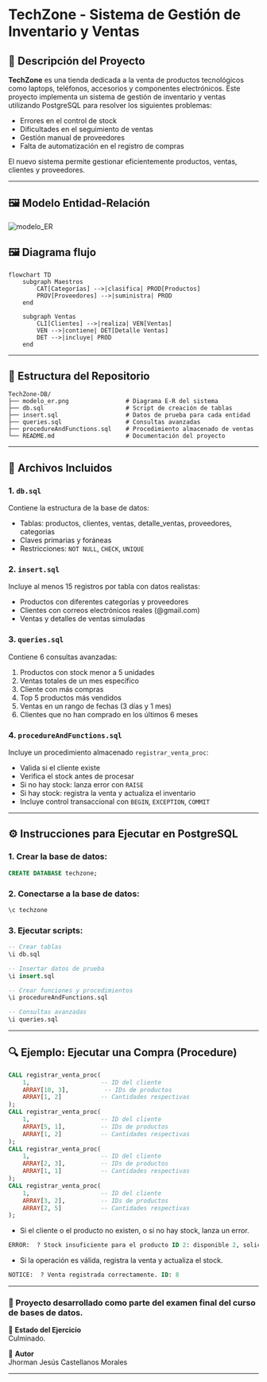 # TechZone - Sistema de Gestión de Inventario y Ventas

## 📄 Descripción del Proyecto

**TechZone** es una tienda dedicada a la venta de productos tecnológicos como laptops, teléfonos, accesorios y componentes electrónicos. Este proyecto implementa un sistema de gestión de inventario y ventas utilizando PostgreSQL para resolver los siguientes problemas:

- Errores en el control de stock
- Dificultades en el seguimiento de ventas
- Gestión manual de proveedores
- Falta de automatización en el registro de compras

El nuevo sistema permite gestionar eficientemente productos, ventas, clientes y proveedores.

---

## 🖼️ Modelo Entidad-Relación
![modelo_ER](https://github.com/user-attachments/assets/d1ecce06-6d86-48b8-8e74-50b17f7f0d26)


## 🖼️ Diagrama flujo

```mermaid
flowchart TD
    subgraph Maestros
        CAT[Categorías] -->|clasifica| PROD[Productos]
        PROV[Proveedores] -->|suministra| PROD
    end

    subgraph Ventas
        CLI[Clientes] -->|realiza| VEN[Ventas]
        VEN -->|contiene| DET[Detalle Ventas]
        DET -->|incluye| PROD
    end
```
---

## 📁 Estructura del Repositorio
```
TechZone-DB/
├── modelo_er.png                # Diagrama E-R del sistema
├── db.sql                       # Script de creación de tablas
├── insert.sql                   # Datos de prueba para cada entidad
├── queries.sql                  # Consultas avanzadas
├── procedureAndFunctions.sql    # Procedimiento almacenado de ventas
└── README.md                    # Documentación del proyecto
```

---

## 📃 Archivos Incluidos

### 1. `db.sql`
Contiene la estructura de la base de datos:
- Tablas: productos, clientes, ventas, detalle_ventas, proveedores, categorias
- Claves primarias y foráneas
- Restricciones: `NOT NULL`, `CHECK`, `UNIQUE`

### 2. `insert.sql`
Incluye al menos 15 registros por tabla con datos realistas:
- Productos con diferentes categorías y proveedores
- Clientes con correos electrónicos reales (@gmail.com)
- Ventas y detalles de ventas simuladas

### 3. `queries.sql`
Contiene 6 consultas avanzadas:
1. Productos con stock menor a 5 unidades
2. Ventas totales de un mes específico
3. Cliente con más compras
4. Top 5 productos más vendidos
5. Ventas en un rango de fechas (3 días y 1 mes)
6. Clientes que no han comprado en los últimos 6 meses

### 4. `procedureAndFunctions.sql`
Incluye un procedimiento almacenado `registrar_venta_proc`:
- Valida si el cliente existe
- Verifica el stock antes de procesar
- Si no hay stock: lanza error con `RAISE`
- Si hay stock: registra la venta y actualiza el inventario
- Incluye control transaccional con `BEGIN`, `EXCEPTION`, `COMMIT`

---

## ⚙️ Instrucciones para Ejecutar en PostgreSQL

### 1. Crear la base de datos:
```sql
CREATE DATABASE techzone;
```

### 2. Conectarse a la base de datos:
```sql
\c techzone
```

### 3. Ejecutar scripts:
```sql
-- Crear tablas
\i db.sql

-- Insertar datos de prueba
\i insert.sql

-- Crear funciones y procedimientos
\i procedureAndFunctions.sql

-- Consultas avanzadas
\i queries.sql
```

---

## 🔍 Ejemplo: Ejecutar una Compra (Procedure)
```sql
CALL registrar_venta_proc(
    1,                    -- ID del cliente
    ARRAY[10, 3],          -- IDs de productos
    ARRAY[1, 2]           -- Cantidades respectivas
);
CALL registrar_venta_proc(
    1,                    -- ID del cliente
    ARRAY[5, 1],          -- IDs de productos
    ARRAY[1, 2]           -- Cantidades respectivas
);
CALL registrar_venta_proc(
    1,                    -- ID del cliente
    ARRAY[2, 3],          -- IDs de productos
    ARRAY[1, 1]           -- Cantidades respectivas
);
CALL registrar_venta_proc(
    1,                    -- ID del cliente
    ARRAY[3, 2],          -- IDs de productos
    ARRAY[2, 5]           -- Cantidades respectivas
);
```
- Si el cliente o el producto no existen, o si no hay stock, lanza un error.
```sql
ERROR:  ? Stock insuficiente para el producto ID 2: disponible 2, solicitado 5.
```
- Si la operación es válida, registra la venta y actualiza el stock.
```sql
NOTICE:  ? Venta registrada correctamente. ID: 8
```
---

### 🌟 Proyecto desarrollado como parte del examen final del curso de bases de datos.

🚨 **Estado del Ejercicio**  
Culminado.  

👤 **Autor**  
Jhorman Jesús Castellanos Morales  

---
